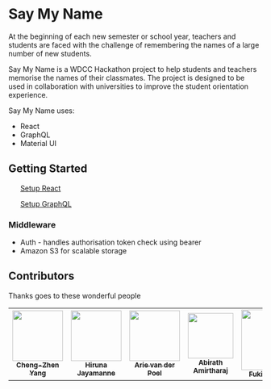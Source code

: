 # Say My Name

At the beginning of each new semester or school year, teachers and students are faced with the challenge of remembering the names of a large number of new students.

Say My Name is a WDCC Hackathon project to help students and teachers memorise the names of their classmates. The project is designed to be used in collaboration with universities to improve the student orientation experience.

Say My Name uses:
- React
- GraphQL
- Material UI

## Getting Started
&nbsp;&nbsp;&nbsp;&nbsp;&nbsp;&nbsp;[Setup React](https://reactjs.org/docs/create-a-new-react-app.html)

&nbsp;&nbsp;&nbsp;&nbsp;&nbsp;&nbsp;[Setup GraphQL](https://graphql.org/graphql-js/)



### Middleware
 - Auth - handles authorisation token check using bearer
 - Amazon S3 for scalable storage

## Contributors

Thanks goes to these wonderful people
<!-- ALL-CONTRIBUTORS-LIST:START - Do not remove or modify this section -->
<!-- prettier-ignore-start -->
<!-- markdownlint-disable -->
<table>
  <tr>
    <td align="center"><a href="https://github.com/scorpionknifes"><img src="https://media-exp1.licdn.com/dms/image/C5603AQHRJG6TkD9bew/profile-displayphoto-shrink_400_400/0?e=1602115200&v=beta&t=yqLhAPp9PAG19O_gJ9RstY7ISEJDnBs_99hjZU48XAc" width="100px;" alt=""/><br /><sub><b>Cheng-Zhen Yang</b></sub></a><br /><a href="https://github.com/ohbm/hackathon2020/commits?author=llevitis" title="Code"></td>
    <td align="center"><a href="https://github.com/hirunya"><img src="https://avatars1.githubusercontent.com/u/20044495?s=400&u=0df69d5dc56364774c2072edc026ad6f78feb272&v=4" width="100px;" alt=""/><br /><sub><b>Hiruna Jayamanne</b></sub></a><br /><a href="https://github.com/ohbm/hackathon2020/commits?author=llevitis" title="Code"></td>
    <td align="center"><a href="https://github.com/arievdp/"><img src="https://avatars1.githubusercontent.com/u/63568512?s=400&u=52808425006d200bd675d00f95771c9a912e5a5f&v=4" width="100px;" alt=""/><br /><sub><b>Arie van der Poel</b></sub></a><br /><a href="https://github.com/arievdp/" title="Code"></td>
    <td align="center"><a href="https://github.com/Abirath"><img src="https://media-exp1.licdn.com/dms/image/C5103AQHAzsc6ZCu9zQ/profile-displayphoto-shrink_400_400/0?e=1602115200&v=beta&t=tEq606x4jQKBT6GAflp7EBlvwilJOYivaN4qS9TY6c8" width="90px;" alt=""/><br /><sub><b>Abirath Amirtharaj</b></sub></a><br /><a href="https://github.com/Abirath" title="Code"></td>
    <td align="center"><a href="https://github.com/Fuki-UoA"><img src="https://media-exp1.licdn.com/dms/image/C5603AQE369EAlONdiA/profile-displayphoto-shrink_400_400/0?e=1602115200&v=beta&t=AupqHjFl3Pmm6oqpTGN6Jn__phSv2PyJb7IcCn9lWjc" width="120px;" alt=""/><br /><sub><b>Fuki Babasaki</b></sub></a><br /><a href="https://github.com/Fuki-UoA" title="Code"></td>
    <td align="center"><a href="https://github.com/neville-loh"><img src="https://media-exp1.licdn.com/dms/image/C5603AQGgCOktbuD2AQ/profile-displayphoto-shrink_400_400/0?e=1602115200&v=beta&t=7NqjYWnjRp16gkZj0PBrm6JclvsNUPDeW2MYIRegh5A" width="120px;" alt=""/><br /><sub><b>Neville Loh</b></sub></a><br /><a href="https://github.com/neville-loh" title="Code"></td>

  </tr>
</table>
